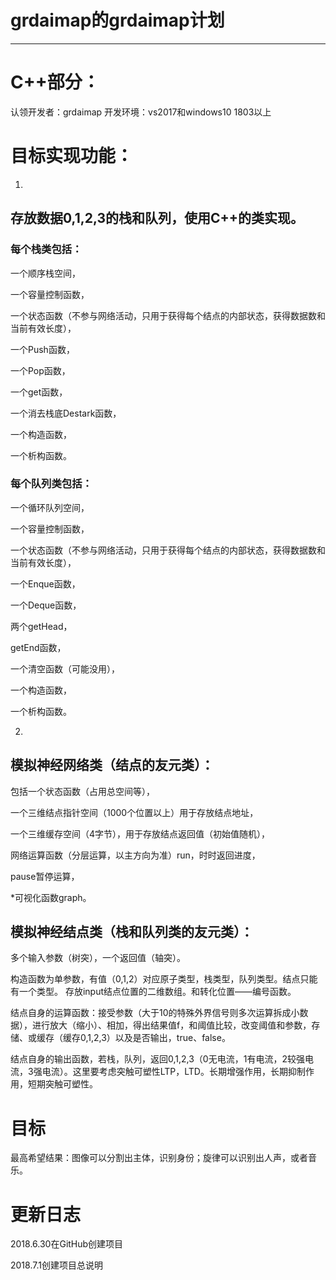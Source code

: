 # grdaimap的grdaimap计划

___

# **C++部分：**
认领开发者：grdaimap
开发环境：vs2017和windows10 1803以上

# 目标实现功能：

1.
## **存放数据0,1,2,3的栈和队列，使用C++的类实现。**

### 每个**栈类**包括：

一个顺序栈空间，

一个容量控制函数，

一个状态函数（不参与网络活动，只用于获得每个结点的内部状态，获得数据数和当前有效长度），

一个Push函数，

一个Pop函数，

一个get函数，

一个消去栈底Destark函数，

一个构造函数，

一个析构函数。


### 每个**队列类**包括：

一个循环队列空间，

一个容量控制函数，

一个状态函数（不参与网络活动，只用于获得每个结点的内部状态，获得数据数和当前有效长度），

一个Enque函数，

一个Deque函数，

两个getHead，

getEnd函数，

一个清空函数（可能没用），

一个构造函数，

一个析构函数。

2.
## **模拟神经网络类（结点的友元类）：**

包括一个状态函数（占用总空间等），

一个三维结点指针空间（1000个位置以上）用于存放结点地址，

一个三维缓存空间（4字节），用于存放结点返回值（初始值随机），

网络运算函数（分层运算，以主方向为准）run，时时返回进度，

pause暂停运算，

*可视化函数graph。


## **模拟神经结点类（栈和队列类的友元类）：**

多个输入参数（树突），一个返回值（轴突）。

构造函数为单参数，有值（0,1,2）对应原子类型，栈类型，队列类型。结点只能有一个类型。
存放input结点位置的二维数组。和转化位置——编号函数。

结点自身的运算函数：接受参数（大于10的特殊外界信号则多次运算拆成小数据），进行放大（缩小）、相加，得出结果值f，和阈值比较，改变阈值和参数，存储、或缓存（缓存0,1,2,3）以及是否输出，true、false。

结点自身的输出函数，若栈，队列，返回0,1,2,3（0无电流，1有电流，2较强电流，3强电流）。这里要考虑突触可塑性LTP，LTD。长期增强作用，长期抑制作用，短期突触可塑性。

# 目标

最高希望结果：图像可以分割出主体，识别身份；旋律可以识别出人声，或者音乐。

# 更新日志

2018.6.30在GitHub创建项目

2018.7.1创建项目总说明

